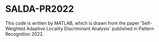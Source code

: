 # SALDA-PR2022
This code is written by MATLAB, which is drawn from the paper 'Self-Weighted Adaptive Locality Discriminant Analysis' published in Pattern Recognition 2022.
